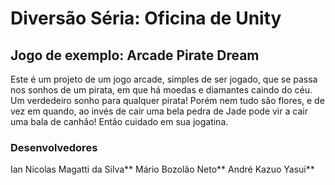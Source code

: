 # Diversão Séria: Oficina de Unity
## Jogo de exemplo: Arcade Pirate Dream

Este é um projeto de um jogo arcade, simples de ser jogado, que se passa nos sonhos de um pirata, em que há moedas e diamantes caindo do céu. Um verdedeiro sonho para qualquer pirata! Porém nem tudo são flores, e de vez em quando, ao invés de cair uma bela pedra de Jade pode vir a cair uma bala de canhão! Então cuidado em sua jogatina.

### Desenvolvedores
Ian Nicolas Magatti da Silva\**
Mário Bozolão Neto\**
André Kazuo Yasui\**
